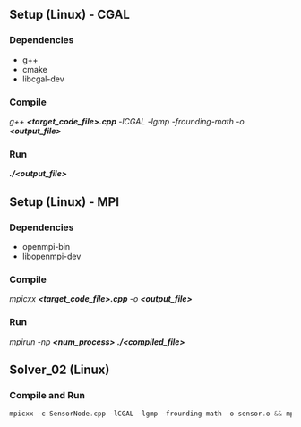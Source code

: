 ## Setup (Linux) - CGAL

### Dependencies

- g++
- cmake
- libcgal-dev

### Compile

*g++ **<target_code_file>.cpp** -lCGAL -lgmp -frounding-math -o **<output_file>***

### Run

***./<output_file>***

## Setup (Linux) - MPI

### Dependencies

- openmpi-bin
- libopenmpi-dev

### Compile

*mpicxx **<target_code_file>.cpp** -o **<output_file>***

### Run

*mpirun -np **<num_process>** **./<compiled_file>***

## Solver_02 (Linux)

### Compile and Run

```cpp
mpicxx -c SensorNode.cpp -lCGAL -lgmp -frounding-math -o sensor.o && mpicxx -c solver.cpp -lCGAL -lgmp -frounding-math -o main.o && mpicxx main.o sensor.o -lCGAL -lgmp -frounding-math -o solver_exe && mpirun -np # -mca btl sm,self --allow-run-as-root solver_exe
```

